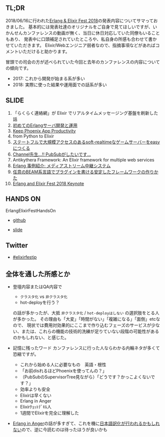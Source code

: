 
## TL;DR

2018/06/16に行われた[Erlang & Elixir Fest 2018](https://elixir-fest.jp/)の発表内容についてサマっておきました。
基本的には発表社達のオリジナルをご自身で見てほしいですが、いかんせんカンファレンスの動画が無く、当日に休日対応していた同僚もいることもあり、
発表中に口頭補足されていたところや、私自身の所感も合わせて書かせていただきます。
Elixir/Webエンジニア弱者なので、指摘事項などがあればコメントいただけると助かります。

冒頭での司会の方が述べられていた今回と去年のカンファレンスの内容についての傾向です。
  - 2017: これから開発が始まる系が多い
  - 2018: 実際に使った結果や運用面での話系が多い

## SLIDE

1. 「らくらく連絡網」が Elixir でリアルタイムメッセージング基盤を刷新した話
2. [初めてのErlangサーバ開発と運用](https://speakerdeck.com/mookjp/chu-metefalseerlangsahakai-fa-toyun-yong?slide=1)
3. [Keep Phoenix App Productivity](https://speakerdeck.com/kanmo/keep-phoenix-app-productivity?slide=1)
4. from Python to Elixir
5. [ステートフルで大規模アクセスのあるsoft-realtimeなゲームサーバーをeasyにつくる](https://speakerdeck.com/ne_sachirou/sutetohurudeda-gui-mo-akusesufalsearusoft-realtimenagemusabawoeasynitukuru?slide=1)
6. [Channel先生...!! PubSubがしたいです...](https://speakerdeck.com/ohr486/erlangelixirfest2018-ohr486-session)
7. Antikythera Framework: An Elixir framework for multiple web services
8. [Erlang 事例紹介: メディアストリーム中継システム](https://niconare.nicovideo.jp/watch/kn3115)
9. [任意のBEAM系言語でプラグインを書ける安定したフレームワークの作りかた](https://niku.name/2018/06/16/slide.html)
10. [Erlang and Elixir Fest 2018 Keynote](https://speakerdeck.com/jj1bdx/erlang-and-elixir-fest-2018-keynote)


## HANDS ON

ErlangElixirFestHandsOn

- [github](https://github.com/ohr486/ErlangElixirFestHandsOn)

- [slide](https://www.slideshare.net/ohr486?utm_campaign=profiletracking&utm_medium=sssite&utm_source=ssslideview)


## Twitter
- [#elixirfestjp](https://twitter.com/hashtag/elixirfestjp?f=tweets&vertical=default&src=hash)

## 全体を通した所感とか
- 登壇内容またはQA内容で
  - `クラスタ化` vs `非クラスタ化`
  - hot-deployを行う？
  
  の話が多かったが、大抵
  `非クラスタ化` / `hot-deployはしない`
  の選択肢をとる人が多かった。
  その理由も「大変」「時間がない」「複雑になる」「面倒」etcなので、
  現状では費用対効果的にここまで作り込むフェーズのサービスが少ない、または、これらの機能の技術的洗練が足りていない段階の可能性があるのかもしれない、と感じた。
  
- 記憶に残ったワード
  カンファレンスに行った人ならわかる内輪ネタが多くて恐縮ですが。
  - これから始める人に必要なもの　英語・根性
  - 「お前disれるほどPhoenixを使ってんの？」
  - （PubSubのSupervisorTree見ながら）「どうです？かっこよくないです？」
  - 効率よりも安全
  - Elixirは早くない
  - Erlang in Anger
  - Elixirﾁｮｯﾄﾃﾞｷﾙ人
  - 1週間でElixirを完全に理解した

- [Erlang in Anger](https://www.erlang-in-anger.com/)の話が多すぎて、これを機に[日本語訳化が行われるかもしれない](https://twitter.com/seizans/status/1008263285559312384)ので、逆に今読むのは待ったほうが良いかも

